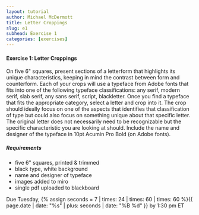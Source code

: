 ```yaml
---
layout: tutorial
author: Michael McDermott
title: Letter Croppings
slug: e1
subhead: Exercise 1
categories: [exercises]
---
```

#### Exercise 1: Letter Croppings
On five 6" squares, present sections of a letterform that high­lights its unique char­ac­ter­istics, keeping in mind the contrast between form and coun­terform. Each of your crops will use a typeface from Adobe fonts that fits into one of the following typeface classifications: any serif, modern serif, slab serif, any sans serif, script, blackletter. Once you find a typeface that fits the appropriate category, select a letter and crop into it. The crop should ideally focus on one of the aspects that identifies that classification of type but could also focus on something unique about that specific letter. The original letter does not necessarily need to be recognizable but the specific characteristic you are looking at should. Include the name and designer of the typeface in 10pt Acumin Pro Bold (on Adobe fonts).

##### Requirements
* five 6" squares, printed & trimmed
* black type, white background
* name and designer of typeface
* images added to miro
* single pdf uploaded to blackboard

<span class="due">Due Tuesday, {% assign seconds = 7 | times: 24 | times: 60 | times: 60 %}{{ page.date | date: "%s" | plus: seconds | date: "%B %d" }} by 1:30 pm ET</span>
